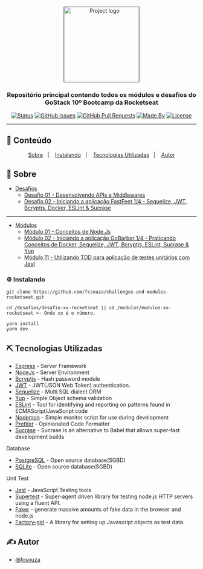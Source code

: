 <p align="center">
  <a href="" rel="noopener">
 <img width=200px src="https://rocketseat-cdn.s3-sa-east-1.amazonaws.com/bootcamp-header.png" alt="Project logo"></a>
</p>

<h3 align="center">Repositório principal contendo todos os módulos e desafios do GoStack 10º Bootcamp da Rocketseat</h3>

<div align="center">

[![Status](https://img.shields.io/badge/status-active-success.svg)]()
[![GitHub Issues](https://img.shields.io/github/languages/count/fcsouza/challenges-and-modules-rocketseat)]()
[![GitHub Pull Requests](https://img.shields.io/github/last-commit/fcsouza/challenges-and-modules-rocketseat)]()
[![Made By](https://img.shields.io/badge/Made%20By-Fabricio%20Cavalcante-brightgreen)]()
[![License](https://img.shields.io/badge/license-MIT-blue.svg)](/LICENSE)

</div>

---

## 📝 Conteúdo
<p align="center">
<a href="#about">Sobre</a>&nbsp;&nbsp;&nbsp;|&nbsp;&nbsp;&nbsp;
<a href="#installing">Instalando</a>&nbsp;&nbsp;&nbsp;|&nbsp;&nbsp;&nbsp;
<a href="#built_using">Tecnologias Utilizadas</a>&nbsp;&nbsp;&nbsp;|&nbsp;&nbsp;&nbsp;
<a href="#authors">Autor</a>
</p>


## 🧐 Sobre <a name = "about"></a>
* [Desafios](https://github.com/fcsouza/challenges-and-modules-rocketseat/tree/master/Desafios)
  * [Desafio 01 - Desenvolvendo APIs e Middlewares](https://github.com/fcsouza/challenges-and-modules-rocketseat/tree/master/Desafios/desafio-01-rocketseat)
  * [Desafio 02 - Iniciando a aplicação FastFeet 1/4 - Sequelize, JWT, Bcryptjs, Docker, ESLint & Sucrase](https://github.com/fcsouza/challenges-and-modules-rocketseat/tree/master/Desafios/desafio-02-rocketseat)
  
---

* [Módulos](https://github.com/fcsouza/challenges-and-modules-rocketseat/tree/master/Modulos)
  * [Módulo 01 - Conceitos de Node.Js](https://github.com/fcsouza/challenges-and-modules-rocketseat/tree/master/Modulos/modulo-01-rocketseat)
  * [Módulo 02 - Iniciando a aplicação GoBarber 1/4 - Praticando Conceitos de Docker, Sequelize, JWT, Bcryptjs, ESLint, Sucrase & Yup](https://github.com/fcsouza/challenges-and-modules-rocketseat/tree/master/Modulos/modulo-02-rockeseat)
  * [Módulo 11 - Utilizando TDD para aplicação de testes unitários com Jest ](https://github.com/fcsouza/challenges-and-modules-rocketseat/tree/master/Modulos/modulo-11-rockeseat)

### ⚙️ Instalando <a name = "installing"></a>

```
git clone https://github.com/fcsouza/challenges-and-modules-rocketseat.git

cd /desafios/desafio-xx-rocketseat || cd /modulos/modulos-xx-rocketseat <- Onde xx é o número.

yarn install
yarn dev
```

## ⛏️ Tecnologias Utilizadas <a name = "built_using"></a>

- [Express](https://expressjs.com/) - Server Framework
- [NodeJs](https://nodejs.org/en/) - Server Environment
- [Bcryptjs](https://www.npmjs.com/package/bcryptjs) - Hash password module
- [JWT](https://www.npmjs.com/package/jsonwebtoken) - JWT(JSON Web Token) authentication.
- [Sequelize](https://sequelize.org/) - Multi SQL dialect ORM 
- [Yup](https://github.com/jquense/yup) - Simple Object schema validation
- [ESLint](https://eslint.org/) -  Tool for identifying and reporting on patterns found in ECMAScript/JavaScript code
- [Nodemon](https://www.npmjs.com/package/nodemon) - Simple monitor script for use during development
- [Prettier](https://prettier.io/) - Opinionated Code Formatter
- [Sucrase](https://www.npmjs.com/package/sucrase) - Sucrase is an alternative to Babel that allows super-fast development builds

Database
- [PostgreSQL](https://www.postgresql.org/) - Open source database(SGBD)
- [SQLite](https://www.sqlite.org/) - Open source database(SGBD)

Unit Test
- [Jest](https://jestjs.io/) - JavaScript Testing tools
- [Supertest](https://github.com/visionmedia/supertest) - Super-agent driven library for testing node.js HTTP servers using a fluent API.
- [Faker](https://www.npmjs.com/package/faker) - generate massive amounts of fake data in the browser and node.js
- [Factory-girl](https://www.npmjs.com/package/factory-girl) - A library for setting up Javascript objects as test data.

## ✍️ Autor <a name = "authors"></a>

- [@fcsouza](https://github.com/fcsouza)
